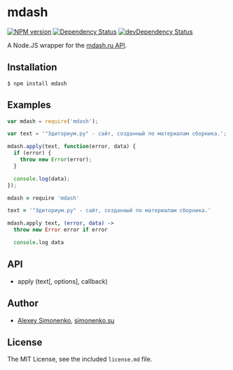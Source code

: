 # mdash

[![NPM version](https://badge.fury.io/js/mdash.png)](http://badge.fury.io/js/mdash) [![Dependency Status](https://david-dm.org/meritt/node-mdash.png)](https://david-dm.org/meritt/node-mdash) [![devDependency Status](https://david-dm.org/meritt/node-mdash/dev-status.png)](https://david-dm.org/meritt/node-mdash#info=devDependencies)

A Node.JS wrapper for the [mdash.ru API](http://mdash.ru).

## Installation

```
$ npm install mdash
```

## Examples

```javascript
var mdash = require('mdash');

var text = '"Эдиториум.ру" - сайт, созданный по материалам сборника.';

mdash.apply(text, function(error, data) {
  if (error) {
    throw new Error(error);
  }

  console.log(data);
});
```

```coffeescript
mdash = require 'mdash'

text = '"Эдиториум.ру" - сайт, созданный по материалам сборника.'

mdash.apply text, (error, data) ->
  throw new Error error if error

  console.log data
```

## API

* apply (text[, options], callback)

## Author

* [Alexey Simonenko](mailto:alexey@simonenko.su), [simonenko.su](http://simonenko.su)

## License

The MIT License, see the included `license.md` file.
